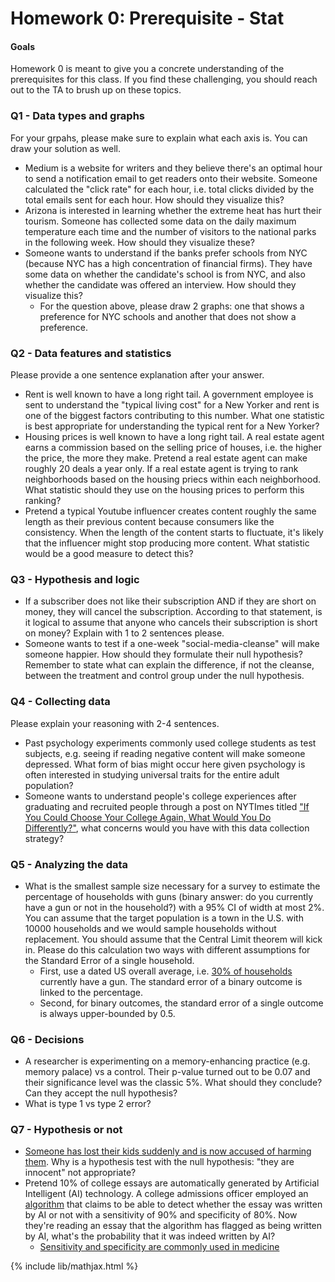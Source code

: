 # Homework 0: Prerequisite - Stat

#### Goals
Homework 0 is meant to give you a concrete understanding of the prerequisites for this class. If you find these challenging, you should reach out to the TA to brush up on these topics.

### Q1 - Data types and graphs

For your grpahs, please make sure to explain what each axis is. You can draw your solution as well.

- Medium is a website for writers and they believe there's an optimal hour to send a notification
  email to get readers onto their website. Someone calculated the "click rate" for each hour, i.e.
  total clicks divided by the total emails sent for each hour. How should they visualize this? 
- Arizona is interested in learning whether the extreme heat has hurt their tourism. Someone has collected
  some data on the daily maximum temperature each time and the number of visitors to the national parks in the
  following week. How should they visualize these?
- Someone wants to understand if the banks prefer schools from NYC (because NYC has a high concentration
  of financial firms). They have some data on whether the candidate's school is from NYC, and also
  whether the candidate was offered an interview. How should they visualize this?
  - For the question above, please draw 2 graphs: one that shows a preference for NYC schools and another
    that does not show a preference.


### Q2 - Data features and statistics

Please provide a one sentence explanation after your answer.

- Rent is well known to have a long right tail. A government employee is sent to understand the "typical
  living cost" for a New Yorker and rent is one of the biggest factors contributing to this number.
  What one statistic is best appropriate for understanding the typical rent for a New Yorker?
- Housing prices is well known to have a long right tail. A real estate agent earns a commission based
  on the selling price of houses, i.e. the higher the price, the more they make. Pretend a real estate
  agent can make roughly 20 deals a year only. If a real estate agent is trying to rank neighborhoods
  based on the housing priecs within each neighborhood. What statistic should they use on the housing
  prices to perform this ranking?
- Pretend a typical Youtube influencer creates content roughly the same length as their previous
  content because consumers like the consistency. When the length of the content starts to fluctuate,
  it's likely that the influencer might stop producing more content. What statistic would be a good
  measure to detect this?

### Q3 - Hypothesis and logic

- If a subscriber does not like their subscription AND if they are short on money, they will cancel
  the subscription. According to that statement, is it logical to assume that anyone who cancels their
  subscription is short on money? Explain with 1 to 2 sentences please.
- Someone wants to test if a one-week "social-media-cleanse" will make someone happier. How should they
  formulate their null hypothesis? Remember to state what can explain the difference, if not the cleanse,
  between the treatment and control group under the null hypothesis.

### Q4 - Collecting data

Please explain your reasoning with 2-4 sentences.

- Past psychology experiments commonly used college students as test subjects, e.g. seeing if reading
  negative content will make someone depressed. What form of bias might occur here given psychology is
  often interested in studying universal traits for the entire adult population?
- Someone wants to understand people's college experiences after graduating and recruited people through
  a post on NYTImes titled ["If You Could Choose Your College Again, What Would You Do Differently?"](https://www.nytimes.com/2023/01/18/opinion/choosing-college-regrets.html), what concerns would you have with this data collection strategy?


### Q5 - Analyzing the data

- What is the smallest sample size necessary for a survey to estimate the
  percentage of households with guns (binary answer: do you currently have a gun or not in the household?)
  with a 95% CI of width at most 2%. You can assume that the target population is a town in the U.S. with 10000 households
  and we would sample households without replacement. You should assume that the Central Limit theorem will kick
  in. Please do this calculation two ways with different assumptions for the Standard Error of a single household.
  - First, use a dated US overall average, i.e. [30% of households](https://www.pewresearch.org/social-trends/2017/06/22/the-demographics-of-gun-ownership/) currently have a gun. The standard error of a binary outcome is linked to the percentage.
  - Second, for binary outcomes, the standard error of a single outcome is always upper-bounded by 0.5.


### Q6 - Decisions

- A researcher is experimenting on a memory-enhancing practice (e.g. memory palace) vs a control. Their p-value
  turned out to be 0.07 and their significance level was the classic 5%. What should they conclude? 
  Can they accept the null hypothesis?
- What is type 1 vs type 2 error?

### Q7 - Hypothesis or not

- [Someone has lost their kids suddenly and is now accused of harming them](https://en.wikipedia.org/wiki/Sally_Clark).
  Why is a hypothesis test with the null hypothesis: "they are innocent" not appropriate?
- Pretend 10% of college essays are automatically generated by Artificial Intelligent (AI) technology. A
  college admissions officer employed an [algorithm](https://edintegrity.biomedcentral.com/articles/10.1007/s40979-023-00140-5)
  that claims to be able to detect whether the essay was
  written by AI or not with a sensitivity of 90% and specificity of 80%. Now they're reading an essay that the
  algorithm has flagged as being written by AI, what's the probability that it was indeed written by AI?
  - [Sensitivity and specificity are commonly used in medicine](https://en.wikipedia.org/wiki/Sensitivity_and_specificity)

{% include lib/mathjax.html %}

